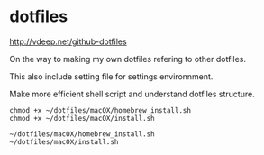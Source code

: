 # dotfiles
http://vdeep.net/github-dotfiles

On the way to making my own dotfiles refering to other dotfiles.

This also include setting file for settings environnment.

Make more efficient shell script and understand dotfiles structure.

```
chmod +x ~/dotfiles/macOX/homebrew_install.sh
chmod +x ~/dotfiles/macOX/install.sh
```

```
~/dotfiles/macOX/homebrew_install.sh
~/dotfiles/macOX/install.sh
```
